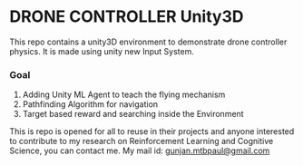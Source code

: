 # DRONE CONTROLLER Unity3D

This repo contains a unity3D environment to demonstrate drone controller physics. It is made using unity new Input System. 

### Goal
1. Adding Unity ML Agent to teach the flying mechanism
2. Pathfinding Algorithm for navigation
3. Target based reward and searching inside the Environment


This is repo is opened for all to reuse in their projects and anyone interested to contribute to my research on Reinforcement Learning and Cognitive Science, you can contact me. My mail id: gunjan.mtbpaul@gmail.com
